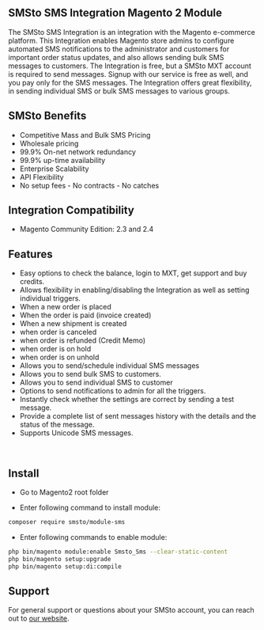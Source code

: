 
## SMSto SMS Integration Magento 2 Module

The SMSto SMS Integration is an integration with the Magento e-commerce platform. This Integration enables Magento store admins to configure automated SMS notifications to the administrator and customers for important order status updates, and also allows sending bulk SMS messages to customers. The Integration is free, but a SMSto MXT account is required to send messages. Signup with our service is free as well, and you pay only for the SMS messages. The Integration offers great flexibility, in sending individual SMS or bulk SMS messages to various groups.


## SMSto Benefits

* Competitive Mass and Bulk SMS Pricing
* Wholesale pricing 
* 99.9% On-net network redundancy
* 99.9% up-time availability
* Enterprise Scalability
* API Flexibility
* No setup fees - No contracts - No catches

## Integration Compatibility

* Magento Community Edition: 2.3 and 2.4

## Features


* Easy options to check the balance, login to MXT, get support and buy credits.<br/>
* Allows flexibility in enabling/disabling the Integration as well as setting individual triggers.<br/>
* When a new order is placed<br/>
* When the order is paid (invoice created)<br/>
* When a new shipment is created<br/>
* when order is canceled<br/>
* when order is refunded (Credit Memo)<br/>
* when order is on hold<br/>
* when order is on unhold<br/>
* Allows you to send/schedule individual SMS messages<br/>
* Allows you to send bulk SMS to customers.<br/>
* Allows you to send individual SMS to customer<br/>
* Options to send notifications to admin for all the triggers.<br/>
* Instantly check whether the settings are correct by sending a test message.<br/>
* Provide a complete list of sent messages history with the details and the status of the message.
* Supports Unicode SMS messages.
</p>
<br/>

## Install

* Go to Magento2 root folder

* Enter following command to install module:

```bash
composer require smsto/module-sms
```


* Enter following commands to enable module:

```bash
php bin/magento module:enable Smsto_Sms --clear-static-content
php bin/magento setup:upgrade
php bin/magento setup:di:compile
```

## Support

For general support or questions about your SMSto account, you can reach out to  [our website](https://sms.to/support/).
